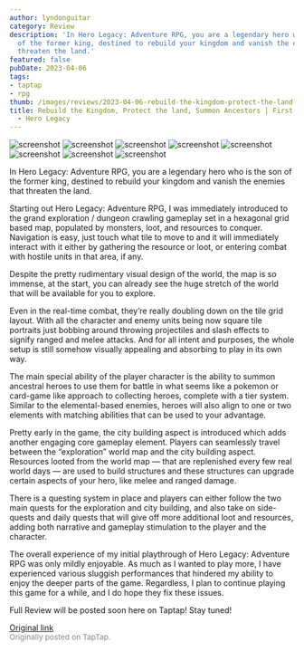 ```yaml
---
author: lyndonguitar
category: Review
description: 'In Hero Legacy: Adventure RPG, you are a legendary hero who is the son
  of the former king, destined to rebuild your kingdom and vanish the enemies that
  threaten the land.'
featured: false
pubDate: 2023-04-06
tags:
- taptap
- rpg
thumb: /images/reviews/2023-04-06-rebuild-the-kingdom-protect-the-land-summon-ancestors--first-impressions---hero-legacy-0.avif
title: Rebuild the Kingdom, Protect the land, Summon Ancestors | First Impressions
  - Hero Legacy
---
```


<div class="gallery">
  <img src="/images/reviews/2023-04-06-rebuild-the-kingdom-protect-the-land-summon-ancestors--first-impressions---hero-legacy-0.avif" alt="screenshot" />
  <img src="/images/reviews/2023-04-06-rebuild-the-kingdom-protect-the-land-summon-ancestors--first-impressions---hero-legacy-1.avif" alt="screenshot" />
  <img src="/images/reviews/2023-04-06-rebuild-the-kingdom-protect-the-land-summon-ancestors--first-impressions---hero-legacy-2.avif" alt="screenshot" />
  <img src="/images/reviews/2023-04-06-rebuild-the-kingdom-protect-the-land-summon-ancestors--first-impressions---hero-legacy-3.avif" alt="screenshot" />
  <img src="/images/reviews/2023-04-06-rebuild-the-kingdom-protect-the-land-summon-ancestors--first-impressions---hero-legacy-4.avif" alt="screenshot" />
  <img src="/images/reviews/2023-04-06-rebuild-the-kingdom-protect-the-land-summon-ancestors--first-impressions---hero-legacy-5.avif" alt="screenshot" />
  <img src="/images/reviews/2023-04-06-rebuild-the-kingdom-protect-the-land-summon-ancestors--first-impressions---hero-legacy-6.avif" alt="screenshot" />
  <img src="/images/reviews/2023-04-06-rebuild-the-kingdom-protect-the-land-summon-ancestors--first-impressions---hero-legacy-7.avif" alt="screenshot" />
</div>

In Hero Legacy: Adventure RPG, you are a legendary hero who is the son of the former king, destined to rebuild your kingdom and vanish the enemies that threaten the land.

Starting out Hero Legacy: Adventure RPG, I was immediately introduced to the grand exploration / dungeon crawling gameplay set in a hexagonal grid based map, populated by monsters, loot, and resources to conquer. Navigation is easy, just touch what tile to move to and it will immediately interact with it either by gathering the resource or loot, or entering combat with hostile units in that area, if any.

Despite the pretty rudimentary visual design of the world, the map is so immense, at the start, you can already see the huge stretch of the world that will be available for you to explore.

Even in the real-time combat, they’re really doubling down on the tile grid layout. With all the character and enemy units being now square tile portraits just bobbing around throwing projectiles and slash effects to signify ranged and melee attacks. And for all intent and purposes, the whole setup is still somehow visually appealing and absorbing to play in its own way.

The main special ability of the player character is the ability to summon ancestral heroes to use them for battle in what seems like a pokemon or card-game like approach to collecting heroes, complete with a tier system. Similar to the elemental-based enemies, heroes will also align to one or two elements with matching abilities that can be used to your advantage.

Pretty early in the game, the city building aspect is introduced which adds another engaging core gameplay element. Players can seamlessly travel between the  “exploration” world map and the city building aspect. Resources looted from the world map  — that are replenished every few real world days —  are used to build structures and these structures can upgrade certain aspects of your hero, like melee and ranged damage.

There is a questing system in place and players can either follow the two main quests for the exploration and city building, and also take on side-quests and daily quests that will give off more additional loot and resources, adding both narrative and gameplay stimulation to the player and the character.

The overall experience of my initial playthrough of Hero Legacy: Adventure RPG was only mildly enjoyable. As much as I wanted to play more, I have experienced various sluggish performances that hindered my ability to enjoy the deeper parts of the game. Regardless, I plan to continue playing this game for a while, and I do hope they fix these issues.

Full Review will be posted soon here on Taptap! Stay tuned!

[Original link](https://www.taptap.io/post/5024878)<br><span style="font-size: 0.95em; color: #888;">Originally posted on TapTap.</span>